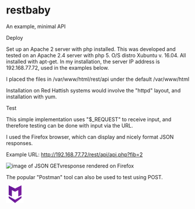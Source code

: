 # restbaby
An example, minimal API

Deploy

Set up an Apache 2 server with php installed. This was developed and tested on an Apache 2.4 server with php 5. O/S distro Xubuntu v. 16.04. All installed with apt-get. In my installation, the server IP address is 192.168.77.72, used in the examples below.

I placed the files in /var/www/html/rest/api under the default /var/www/html

Installation on Red Hattish systems would involve the "httpd" layout, and installation with yum.

Test

This simple implementation uses "$\_REQUEST" to receive input, and therefore testing can be done with input via the URL.

I used the Firefox browser, which can display and nicely format JSON responses.

Example URL: http://192.168.77.72/rest/api/api.php?fib=2

![image of JSON GETvresponse rendered on Firefox](https://github.com/hughbuntu/restbaby/json_result_firefox.png "Display JSON Response on Firefox")

The popular "Postman" tool can also be used to test using POST.

![image of JSON POST response rendered on "Postman"](https://github.com/adam-p/markdown-here/raw/master/src/common/images/icon48.png "Logo Title Text 1")
